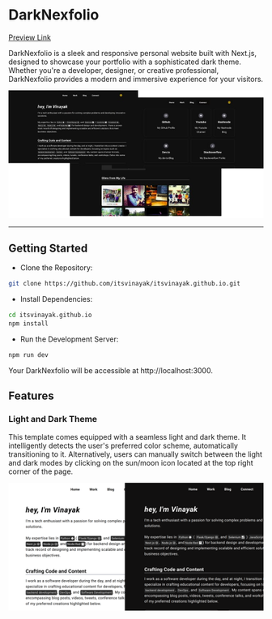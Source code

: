 # DarkNexfolio

[Preview Link](https://itsvinayak.vercel.app/)

DarkNexfolio is a sleek and responsive personal website built with Next.js, designed to showcase your portfolio with a sophisticated dark theme. Whether you're a developer, designer, or creative professional, DarkNexfolio provides a modern and immersive experience for your visitors.

<p align="center">

<img src="./images/main.png" />
  
</p>


---


## Getting Started

- Clone the Repository:
```bash
git clone https://github.com/itsvinayak/itsvinayak.github.io.git
```

- Install Dependencies:
```bash
cd itsvinayak.github.io
npm install
```

- Run the Development Server:
```bash
npm run dev
```
Your DarkNexfolio will be accessible at http://localhost:3000.

## Features
### Light and Dark Theme
This template comes equipped with a seamless light and dark theme. It intelligently detects the user's preferred color scheme, automatically transitioning to it. Alternatively, users can manually switch between the light and dark modes by clicking on the sun/moon icon located at the top right corner of the page.

![main2](./images/main2.png)



